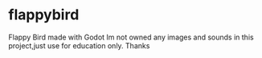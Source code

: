 # flappybird
Flappy Bird made with Godot
Im not owned any images and sounds in this project,just use for education only.
Thanks
